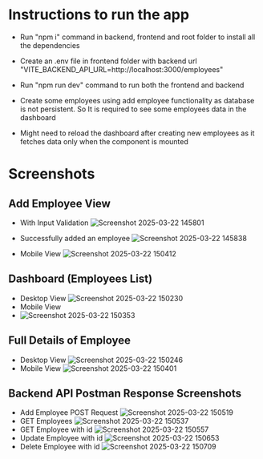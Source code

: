 # Instructions to run the app
  - Run "npm i" command in backend, frontend and root folder to install all the dependencies

  - Create an .env file in frontend folder with backend url
    "VITE_BACKEND_API_URL=http://localhost:3000/employees"

  - Run "npm run dev" command to run both the frontend and backend

  - Create some employees using add employee functionality as database is not persistent. So It is required to see some employees data in the dashboard

  - Might need to reload the dashboard after creating new employees as it fetches data only when the component is mounted
  
# Screenshots

## Add Employee View
 - With Input Validation
![Screenshot 2025-03-22 145801](https://github.com/user-attachments/assets/859822b3-3880-4af3-a05c-58a58ce06c38)
 - Successfully added an employee
 ![Screenshot 2025-03-22 145838](https://github.com/user-attachments/assets/b2436d83-80d7-4969-a5b7-addb5f2e6ee5)

- Mobile View
  ![Screenshot 2025-03-22 150412](https://github.com/user-attachments/assets/06f0fbad-838b-4723-8ce1-7b2c1fc63e3f)

## Dashboard (Employees List)
- Desktop View
  ![Screenshot 2025-03-22 150230](https://github.com/user-attachments/assets/a75316ff-5697-467b-9509-a9f348cc57b2)
- Mobile View
- ![Screenshot 2025-03-22 150353](https://github.com/user-attachments/assets/d1500476-bef4-404d-86b7-9b2fde1212c7)

## Full Details of Employee
- Desktop View
  ![Screenshot 2025-03-22 150246](https://github.com/user-attachments/assets/b488be30-9de2-4dcc-b28a-8969d37bc38b)
- Mobile View
  ![Screenshot 2025-03-22 150401](https://github.com/user-attachments/assets/5aa888fc-d70e-44b5-b7ef-3e80ecf896bc)

## Backend API Postman Response Screenshots
   - Add Employee POST Request
   ![Screenshot 2025-03-22 150519](https://github.com/user-attachments/assets/d83ae26f-9573-41d1-8142-b37f04ecb4f9)
   - GET Employees
     ![Screenshot 2025-03-22 150537](https://github.com/user-attachments/assets/b27d4c5f-4a91-4a45-956e-e7fbade652cd)
   - GET Employee with id
     ![Screenshot 2025-03-22 150557](https://github.com/user-attachments/assets/3cff8123-8732-469d-befa-75397ec57722)
   - Update Employee with id
     ![Screenshot 2025-03-22 150653](https://github.com/user-attachments/assets/b04f2bc8-0ce6-4625-8a3a-f598b195db3d)
   - Delete Employee with id
     ![Screenshot 2025-03-22 150709](https://github.com/user-attachments/assets/f4a78b18-7aa0-4ab2-8a53-8aefa793cf8b)





   


